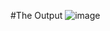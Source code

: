 
#The Output 
![image](https://github.com/user-attachments/assets/959ed47a-037c-492d-8f2d-9aea8679f315)
